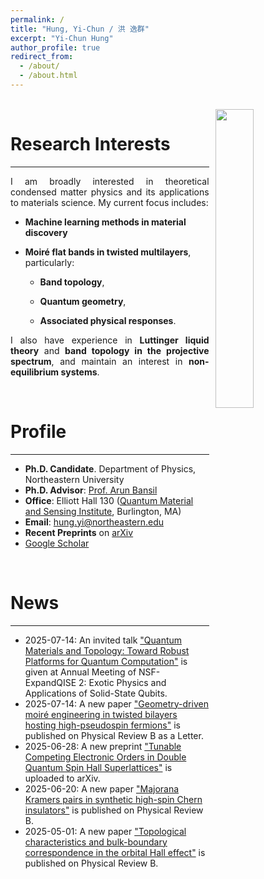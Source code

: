 ```yaml
---
permalink: /
title: "Hung, Yi-Chun / 洪 逸群"
excerpt: "Yi-Chun Hung"
author_profile: true
redirect_from: 
  - /about/
  - /about.html
---
```


<br>

<!-- ![profile](../images/profile-20240104.png) -->
<img align="right" style="float: right; margin-left: 10px;" width="35%" src="/YiChunHung_Physics/images/MURI_2025.jpg">

Research Interests
=====

<hr>
<p style="text-align: justify;">
I am broadly interested in theoretical condensed matter physics and its applications to materials science. My current focus includes:
</p>

 - __Machine learning methods in material discovery__

 - __Moiré flat bands in twisted multilayers__, particularly:
  
    - __Band topology__, 
    
    - __Quantum geometry__, 
    
    - __Associated physical responses__.

<p style="text-align: justify;">
I also have experience in <strong>Luttinger liquid theory</strong> and <strong>band topology in the projective spectrum</strong>, and maintain an interest in <strong>non-equilibrium systems</strong>.
</p>

<br>

Profile
=====

<hr>

* __Ph.D. Candidate__. Department of Physics, Northeastern University
* __Ph.D. Advisor__: [Prof. Arun Bansil](https://cos.northeastern.edu/people/arun-bansil/)
* __Office__: Elliott Hall 130 ([Quantum Material and Sensing Institute](https://quantum.northeastern.edu/), Burlington, MA)
* __Email__: hung.yi@northeastern.edu
* __Recent Preprints__ on [arXiv](https://arxiv.org/search/advanced?advanced=&terms-0-operator=AND&terms-0-term=Yi-Chun+Hung&terms-0-field=author&classification-physics=y&classification-physics_archives=cond-mat&classification-include_cross_list=include&date-filter_by=past_12&date-year=&date-from_date=&date-to_date=&date-date_type=submitted_date&abstracts=show&size=50&order=-announced_date_first)
* [Google Scholar](https://scholar.google.com/citations?user=rEfFuMEAAAAJ&hl=en-US)

<br>

News
=====

<hr>

* 2025-07-14: An invited talk ["Quantum Materials and Topology: Toward Robust Platforms for Quantum Computation"](https://lengentyh.github.io/YiChunHung_Physics//talks/2025-07-14-invited-talk) is given at Annual Meeting of NSF-ExpandQISE 2: Exotic Physics and Applications of Solid-State Qubits.
* 2025-07-14: A new paper ["Geometry-driven moiré engineering in twisted bilayers hosting high-pseudospin fermions"](https://journals.aps.org/prb/abstract/10.1103/3kws-k867) is published on Physical Review B as a Letter.
* 2025-06-28: A new preprint ["Tunable Competing Electronic Orders in Double Quantum Spin Hall Superlattices"](https://arxiv.org/abs/2506.22715) is uploaded to arXiv.
* 2025-06-20: A new paper ["Majorana Kramers pairs in synthetic high-spin Chern insulators"](https://journals.aps.org/prb/abstract/10.1103/9n85-r2xw) is published on Physical Review B.
* 2025-05-01: A new paper ["Topological characteristics and bulk-boundary correspondence in the orbital Hall effect"](https://journals.aps.org/prb/abstract/10.1103/PhysRevB.111.195102) is published on Physical Review B.
